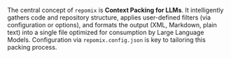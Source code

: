 The central concept of `repomix` is **Context Packing for LLMs**. It intelligently gathers code and repository structure, applies user-defined filters (via configuration or options), and formats the output (XML, Markdown, plain text) into a single file optimized for consumption by Large Language Models. Configuration via `repomix.config.json` is key to tailoring this packing process.
